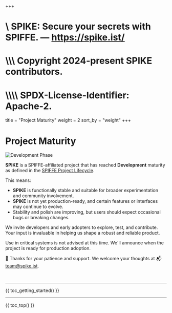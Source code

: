 +++
#    \\ SPIKE: Secure your secrets with SPIFFE. — https://spike.ist/
#  \\\\\ Copyright 2024-present SPIKE contributors.
# \\\\\\\ SPDX-License-Identifier: Apache-2.

title = "Project Maturity"
weight = 2
sort_by = "weight"
+++

# Project Maturity

![Development Phase](/assets/dev.svg)

**SPIKE** is a SPIFFE-affiliated project that has reached **Development** 
maturity as defined in the [SPIFFE Project Lifecycle][lifecycle]. 

This means:

* **SPIKE** is functionally stable and suitable for broader experimentation and 
  community involvement.
* **SPIKE** is not yet production-ready, and certain features or interfaces may 
  continue to evolve.
* Stability and polish are improving, but users should expect occasional bugs or 
  breaking changes.

We invite developers and early adopters to explore, test, and contribute. Your
input is invaluable in helping us shape a robust and reliable product.

Use in critical systems is not advised at this time.
We'll announce when the project is ready for production adoption.

🦔 Thanks for your patience and support. We welcome your thoughts at
📬 [team@spike.ist](mailto:team@spike.ist).


[lifecycle]: https://github.com/spiffe/spiffe/blob/main/NEW_PROJECTS.md

<p>&nbsp;</p>

----

{{ toc_getting_started() }}

----

{{ toc_top() }}

